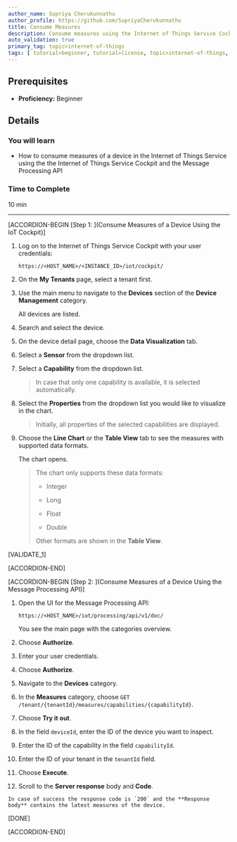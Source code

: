 ```yaml
---
author_name: Supriya Cherukunnathu
author_profile: https://github.com/SupriyaCherukunnathu
title: Consume Measures
description: Consume measures using the Internet of Things Service Cockpit or the Message Processing API.
auto_validation: true
primary_tag: topic>internet-of-things
tags: [ tutorial>beginner, tutorial>license, topic>internet-of-things, topic>cloud, products>sap-leonardo-iot, products>sap-edge-services, products>sap-cloud-platform-internet-of-things, products>sap-cloud-platform ]
---
```



## Prerequisites
 - **Proficiency:** Beginner

## Details
### You will learn
- How to consume measures of a device in the Internet of Things Service using the the Internet of Things Service Cockpit and the Message Processing API

### Time to Complete
10 min

---

[ACCORDION-BEGIN [Step 1: ](Consume Measures of a Device Using the IoT Cockpit)]

1.  Log on to the Internet of Things Service Cockpit with your user credentials:

    `https://<HOST_NAME>/<INSTANCE_ID>/iot/cockpit/`

2.  On the **My Tenants** page, select a tenant first.

3.  Use the main menu to navigate to the **Devices** section of the **Device Management** category.

    All devices are listed.

4.  Search and select the device.

5.  On the device detail page, choose the **Data Visualization** tab.

6.  Select a **Sensor** from the dropdown list.

7.  Select a **Capability** from the dropdown list.

    >In case that only one capability is available, it is selected automatically.

8.  Select the **Properties** from the dropdown list you would like to visualize in the chart.

    >Initially, all properties of the selected capabilities are displayed.

9.  Choose the **Line Chart** or the **Table View** tab to see the measures with supported data formats.

    The chart opens.

    >The chart only supports these data formats:
    >
    > -   Integer
    >
    > -   Long
    >
    > -   Float
    >
    > -   Double
    >
    > Other formats are shown in the **Table View**.

[VALIDATE_1]

[ACCORDION-END]

[ACCORDION-BEGIN [Step 2: ](Consume Measures of a Device Using the Message Processing API)]

1.  Open the UI for the Message Processing API:

    `https://<HOST_NAME>/iot/processing/api/v1/doc/`

    You see the main page with the categories overview.

2.  Choose **Authorize**.

3.  Enter your user credentials.

4.  Choose **Authorize**.

5.  Navigate to the **Devices** category.

6.  In the **Measures** category, choose `GET /tenant/{tenantId}/measures/capabilities/{capabilityId}`.

7.  Choose **Try it out**.

8.  In the field `deviceId`, enter the ID of the device you want to inspect.

9.  Enter the ID of the capability in the field `capabilityId`.

10.  Enter the ID of your tenant in the `tenantId` field.

11.  Choose **Execute**.

12.  Scroll to the **Server response** body and **Code**.

    In case of success the response code is `200` and the **Response body** contains the latest measures of the device.

[DONE]

[ACCORDION-END]
